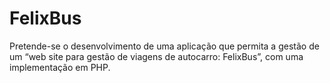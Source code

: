 # FelixBus
Pretende-se o desenvolvimento de uma aplicação que permita a gestão de um “web site para  gestão de viagens de autocarro: FelixBus”, com uma implementação em PHP. 
